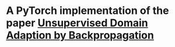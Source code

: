 # A PyTorch implementation of the paper [Unsupervised Domain Adaption by Backpropagation](https://arxiv.org/pdf/1409.7495.pdf)
